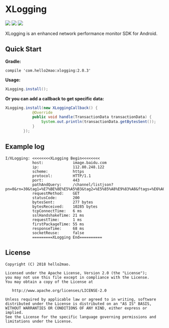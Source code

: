 XLogging
=========================
![](https://img.shields.io/badge/build-parsing-brightgreen.svg)
![](https://img.shields.io/badge/release-v2.0.2-blue.svg)
![](https://img.shields.io/badge/license-Apache%202-red.svg)

XLogging is an enhanced network performance monitor SDK for Android.

Quick Start
-------------
**Gradle:**
```
compile 'com.hello2mao:xlogging:2.0.3'
```
**Usage:**
``` java
XLogging.install();

```
**Or you can add a callback to get specific data:**
``` java
XLogging.install(new XLoggingCallback() {
            @Override
            public void handle(TransactionData transactionData) {
                System.out.println(transactionData.getBytesSent());
            }
        });
```

Example log
-------------

```
I/XLogging: <<<<<<<<XLogging Begin<<<<<<<<
            host:             image.baidu.com
            ip:               112.80.248.122
            scheme:           https
            protocol:         HTTP/1.1
            port:             443
            pathAndQuery:     /channel/listjson?pn=0&rn=30&tag1=%E7%BE%8E%E5%A5%B3&tag2=%E5%85%A8%E9%83%A8&ftags=%E6%A0%A1%E8%8A%B1&ie=utf8
            requestMethod:    GET
            statusCode:       200
            bytesSent:        277 bytes
            bytesReceived:    10285 bytes
            tcpConnectTime:   6 ms
            sslHandshakeTime: 21 ms
            requestTime:      1 ms
            firstPackageTime: 55 ms
            responseTime:     68 ms
            socketReuse:      false
            =========XLogging End==========
```

License
-------------

    Copyright (C) 2018 hello2mao.

    Licensed under the Apache License, Version 2.0 (the "License");
    you may not use this file except in compliance with the License.
    You may obtain a copy of the License at

       http://www.apache.org/licenses/LICENSE-2.0

    Unless required by applicable law or agreed to in writing, software
    distributed under the License is distributed on an "AS IS" BASIS,
    WITHOUT WARRANTIES OR CONDITIONS OF ANY KIND, either express or implied.
    See the License for the specific language governing permissions and
    limitations under the License.
